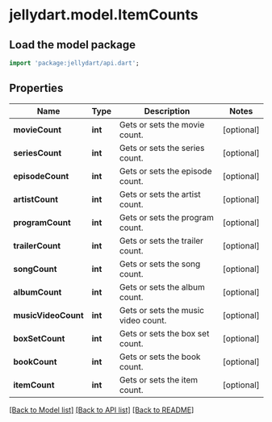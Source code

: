 # jellydart.model.ItemCounts

## Load the model package
```dart
import 'package:jellydart/api.dart';
```

## Properties
Name | Type | Description | Notes
------------ | ------------- | ------------- | -------------
**movieCount** | **int** | Gets or sets the movie count. | [optional] 
**seriesCount** | **int** | Gets or sets the series count. | [optional] 
**episodeCount** | **int** | Gets or sets the episode count. | [optional] 
**artistCount** | **int** | Gets or sets the artist count. | [optional] 
**programCount** | **int** | Gets or sets the program count. | [optional] 
**trailerCount** | **int** | Gets or sets the trailer count. | [optional] 
**songCount** | **int** | Gets or sets the song count. | [optional] 
**albumCount** | **int** | Gets or sets the album count. | [optional] 
**musicVideoCount** | **int** | Gets or sets the music video count. | [optional] 
**boxSetCount** | **int** | Gets or sets the box set count. | [optional] 
**bookCount** | **int** | Gets or sets the book count. | [optional] 
**itemCount** | **int** | Gets or sets the item count. | [optional] 

[[Back to Model list]](../README.md#documentation-for-models) [[Back to API list]](../README.md#documentation-for-api-endpoints) [[Back to README]](../README.md)


